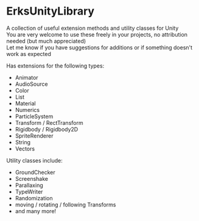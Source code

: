 # ErksUnityLibrary
A collection of useful extension methods and utility classes for Unity  
You are very welcome to use these freely in your projects, no attribution needed (but much appreciated)  
Let me know if you have suggestions for additions or if something doesn't work as expected

Has extensions for the following types:
- Animator
- AudioSource
- Color
- List
- Material
- Numerics
- ParticleSystem
- Transform / RectTransform
- Rigidbody / Rigidbody2D
- SpriteRenderer
- String
- Vectors

Utility classes include:
- GroundChecker
- Screenshake
- Parallaxing
- TypeWriter
- Randomization
- moving / rotating / following Transforms
- and many more!
